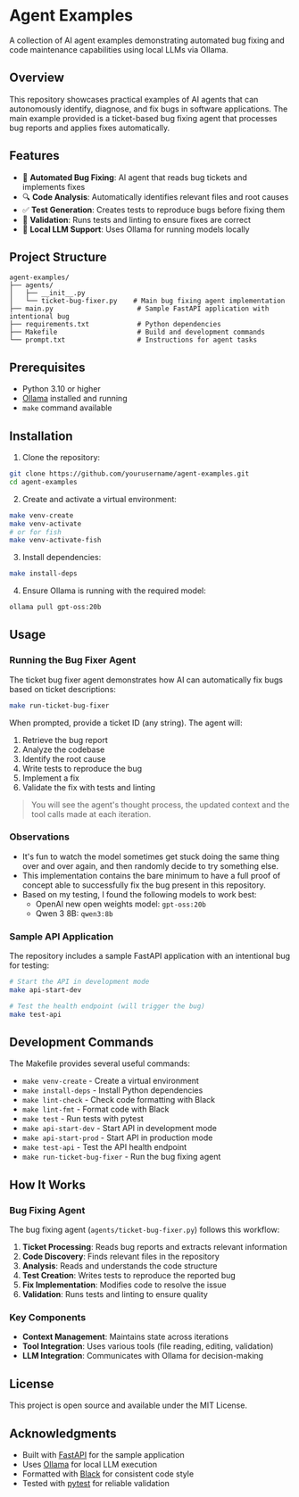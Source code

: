 # Agent Examples

A collection of AI agent examples demonstrating automated bug fixing and code maintenance capabilities using local LLMs via Ollama.

## Overview

This repository showcases practical examples of AI agents that can autonomously identify, diagnose, and fix bugs in software applications. The main example provided is a ticket-based bug fixing agent that processes bug reports and applies fixes automatically.

## Features

- 🐛 **Automated Bug Fixing**: AI agent that reads bug tickets and implements fixes
- 🔍 **Code Analysis**: Automatically identifies relevant files and root causes
- ✅ **Test Generation**: Creates tests to reproduce bugs before fixing them
- 🔧 **Validation**: Runs tests and linting to ensure fixes are correct
- 🤖 **Local LLM Support**: Uses Ollama for running models locally

## Project Structure

```
agent-examples/
├── agents/
│   ├── __init__.py
│   └── ticket-bug-fixer.py    # Main bug fixing agent implementation
├── main.py                     # Sample FastAPI application with intentional bug
├── requirements.txt            # Python dependencies
├── Makefile                    # Build and development commands
└── prompt.txt                  # Instructions for agent tasks
```

## Prerequisites

- Python 3.10 or higher
- [Ollama](https://ollama.ai/) installed and running
- `make` command available

## Installation

1. Clone the repository:
```bash
git clone https://github.com/yourusername/agent-examples.git
cd agent-examples
```

2. Create and activate a virtual environment:
```bash
make venv-create
make venv-activate
# or for fish
make venv-activate-fish
```

3. Install dependencies:
```bash
make install-deps
```

4. Ensure Ollama is running with the required model:
```bash
ollama pull gpt-oss:20b
```

## Usage

### Running the Bug Fixer Agent

The ticket bug fixer agent demonstrates how AI can automatically fix bugs based on ticket descriptions:

```bash
make run-ticket-bug-fixer
```

When prompted, provide a ticket ID (any string). The agent will:
1. Retrieve the bug report
2. Analyze the codebase
3. Identify the root cause
4. Write tests to reproduce the bug
5. Implement a fix
6. Validate the fix with tests and linting

> You will see the agent's thought process, the updated context and the tool calls made at each iteration.

### Observations
- It's fun to watch the model sometimes get stuck doing the same thing over and over again, and then randomly decide to try something else.
- This implementation contains the bare minimum to have a full proof of concept able to successfully fix the bug present in this repository.
- Based on my testing, I found the following models to work best:
    - OpenAI new open weights model: `gpt-oss:20b`
    - Qwen 3 8B: `qwen3:8b`

### Sample API Application

The repository includes a sample FastAPI application with an intentional bug for testing:

```bash
# Start the API in development mode
make api-start-dev

# Test the health endpoint (will trigger the bug)
make test-api
```

## Development Commands

The Makefile provides several useful commands:

- `make venv-create` - Create a virtual environment
- `make install-deps` - Install Python dependencies
- `make lint-check` - Check code formatting with Black
- `make lint-fmt` - Format code with Black
- `make test` - Run tests with pytest
- `make api-start-dev` - Start API in development mode
- `make api-start-prod` - Start API in production mode
- `make test-api` - Test the API health endpoint
- `make run-ticket-bug-fixer` - Run the bug fixing agent

## How It Works

### Bug Fixing Agent

The bug fixing agent (`agents/ticket-bug-fixer.py`) follows this workflow:

1. **Ticket Processing**: Reads bug reports and extracts relevant information
2. **Code Discovery**: Finds relevant files in the repository
3. **Analysis**: Reads and understands the code structure
4. **Test Creation**: Writes tests to reproduce the reported bug
5. **Fix Implementation**: Modifies code to resolve the issue
6. **Validation**: Runs tests and linting to ensure quality

### Key Components

- **Context Management**: Maintains state across iterations
- **Tool Integration**: Uses various tools (file reading, editing, validation)
- **LLM Integration**: Communicates with Ollama for decision-making

## License

This project is open source and available under the MIT License.

## Acknowledgments

- Built with [FastAPI](https://fastapi.tiangolo.com/) for the sample application
- Uses [Ollama](https://ollama.ai/) for local LLM execution
- Formatted with [Black](https://github.com/psf/black) for consistent code style
- Tested with [pytest](https://pytest.org/) for reliable validation
